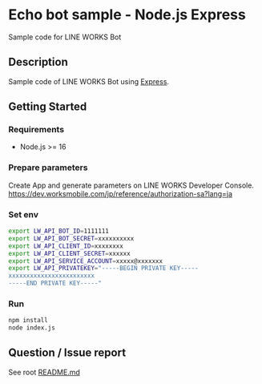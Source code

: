 # Echo bot sample - Node.js Express
Sample code for LINE WORKS Bot

## Description
Sample code of LINE WORKS Bot using [Express](https://expressjs.com/).

## Getting Started
### Requirements

- Node.js >= 16

### Prepare parameters
Create App and generate parameters on LINE WORKS Developer Console.
https://dev.worksmobile.com/jp/reference/authorization-sa?lang=ja

### Set env

```sh
export LW_API_BOT_ID=1111111
export LW_API_BOT_SECRET=xxxxxxxxxx
export LW_API_CLIENT_ID=xxxxxxxx
export LW_API_CLIENT_SECRET=xxxxxx
export LW_API_SERVICE_ACCOUNT=xxxxx@xxxxxxx
export LW_API_PRIVATEKEY="-----BEGIN PRIVATE KEY-----
xxxxxxxxxxxxxxxxxxxxxxxx
-----END PRIVATE KEY-----"
```

### Run

```sh
npm install
node index.js
```

## Question / Issue report
See root [README.md](../../../README.md)
